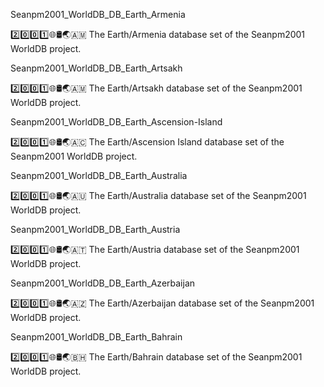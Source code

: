 
Seanpm2001_WorldDB_DB_Earth_Armenia

2️⃣️0️⃣️0️⃣️1️⃣️🌐️🛢️🌏️🇦🇲️ The Earth/Armenia database set of the Seanpm2001 WorldDB project.

Seanpm2001_WorldDB_DB_Earth_Artsakh

2️⃣️0️⃣️0️⃣️1️⃣️🌐️🛢️🌏️🇦🇲️ The Earth/Artsakh database set of the Seanpm2001 WorldDB project.

Seanpm2001_WorldDB_DB_Earth_Ascension-Island

2️⃣️0️⃣️0️⃣️1️⃣️🌐️🛢️🌏️🇦🇨️ The Earth/Ascension Island database set of the Seanpm2001 WorldDB project.

Seanpm2001_WorldDB_DB_Earth_Australia

2️⃣️0️⃣️0️⃣️1️⃣️🌐️🛢️🌏️🇦🇺️ The Earth/Australia database set of the Seanpm2001 WorldDB project.

Seanpm2001_WorldDB_DB_Earth_Austria

2️⃣️0️⃣️0️⃣️1️⃣️🌐️🛢️🌏️🇦🇹️ The Earth/Austria database set of the Seanpm2001 WorldDB project.

Seanpm2001_WorldDB_DB_Earth_Azerbaijan

2️⃣️0️⃣️0️⃣️1️⃣️🌐️🛢️🌏️🇦🇿️ The Earth/Azerbaijan database set of the Seanpm2001 WorldDB project.

Seanpm2001_WorldDB_DB_Earth_Bahrain

2️⃣️0️⃣️0️⃣️1️⃣️🌐️🛢️🌏️🇧🇭️ The Earth/Bahrain database set of the Seanpm2001 WorldDB project.

